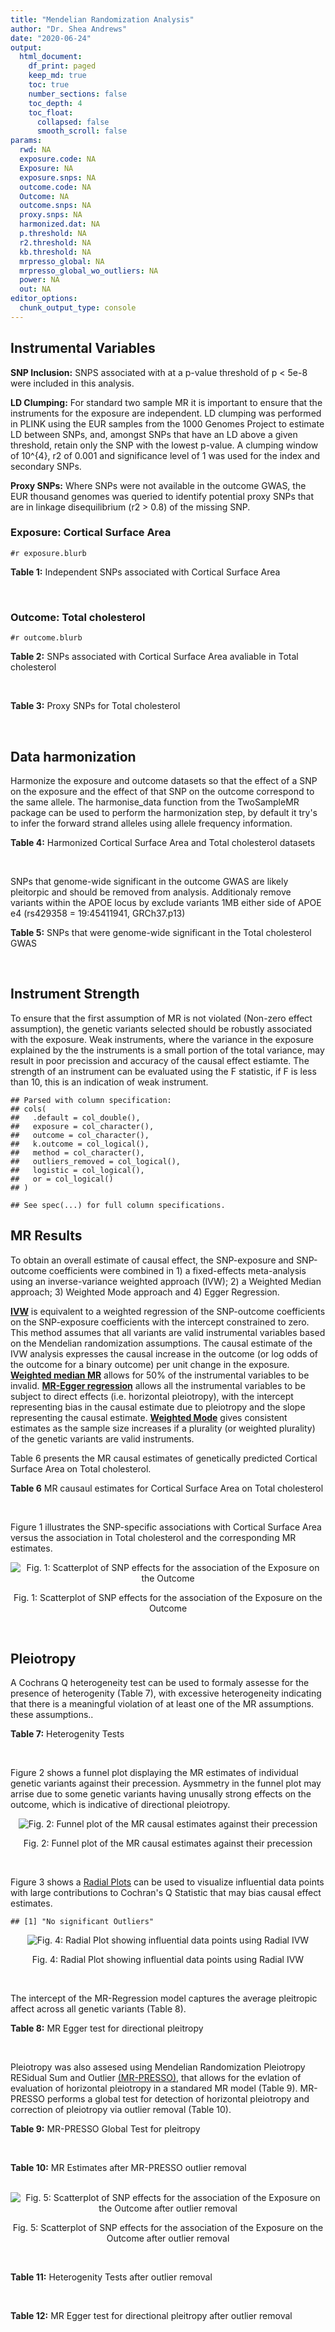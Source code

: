 ```yaml
---
title: "Mendelian Randomization Analysis"
author: "Dr. Shea Andrews"
date: "2020-06-24"
output:
  html_document:
    df_print: paged
    keep_md: true
    toc: true
    number_sections: false
    toc_depth: 4
    toc_float:
      collapsed: false
      smooth_scroll: false
params:
  rwd: NA
  exposure.code: NA
  Exposure: NA
  exposure.snps: NA
  outcome.code: NA
  Outcome: NA
  outcome.snps: NA
  proxy.snps: NA
  harmonized.dat: NA
  p.threshold: NA
  r2.threshold: NA
  kb.threshold: NA
  mrpresso_global: NA
  mrpresso_global_wo_outliers: NA
  power: NA
  out: NA
editor_options:
  chunk_output_type: console
---
```







## Instrumental Variables
**SNP Inclusion:** SNPS associated with at a p-value threshold of p < 5e-8 were included in this analysis.
<br>

**LD Clumping:** For standard two sample MR it is important to ensure that the instruments for the exposure are independent. LD clumping was performed in PLINK using the EUR samples from the 1000 Genomes Project to estimate LD between SNPs, and, amongst SNPs that have an LD above a given threshold, retain only the SNP with the lowest p-value. A clumping window of 10^{4}, r2 of 0.001 and significance level of 1 was used for the index and secondary SNPs.
<br>

**Proxy SNPs:** Where SNPs were not available in the outcome GWAS, the EUR thousand genomes was queried to identify potential proxy SNPs that are in linkage disequilibrium (r2 > 0.8) of the missing SNP.
<br>

### Exposure: Cortical Surface Area
`#r exposure.blurb`
<br>

**Table 1:** Independent SNPs associated with Cortical Surface Area
<div data-pagedtable="false">
  <script data-pagedtable-source type="application/json">
{"columns":[{"label":["SNP"],"name":[1],"type":["chr"],"align":["left"]},{"label":["CHROM"],"name":[2],"type":["dbl"],"align":["right"]},{"label":["POS"],"name":[3],"type":["dbl"],"align":["right"]},{"label":["REF"],"name":[4],"type":["chr"],"align":["left"]},{"label":["ALT"],"name":[5],"type":["chr"],"align":["left"]},{"label":["AF"],"name":[6],"type":["dbl"],"align":["right"]},{"label":["BETA"],"name":[7],"type":["dbl"],"align":["right"]},{"label":["SE"],"name":[8],"type":["dbl"],"align":["right"]},{"label":["Z"],"name":[9],"type":["dbl"],"align":["right"]},{"label":["P"],"name":[10],"type":["dbl"],"align":["right"]},{"label":["N"],"name":[11],"type":["dbl"],"align":["right"]},{"label":["TRAIT"],"name":[12],"type":["chr"],"align":["left"]}],"data":[{"1":"rs12630663","2":"3","3":"28007315","4":"T","5":"C","6":"0.4117","7":"632.8110","8":"111.2125","9":"5.690110","10":"1.270e-08","11":"32176","12":"Cortical_Surface_Area"},{"1":"rs34464850","2":"3","3":"141721762","4":"G","5":"C","6":"0.1534","7":"1233.1854","8":"152.7201","9":"8.074807","10":"6.758e-16","11":"31984","12":"Cortical_Surface_Area"},{"1":"rs2301718","2":"4","3":"106009763","4":"G","5":"A","6":"0.2269","7":"737.2212","8":"132.3556","9":"5.570004","10":"2.547e-08","11":"32176","12":"Cortical_Surface_Area"},{"1":"rs386424","2":"5","3":"81092787","4":"T","5":"G","6":"0.3008","7":"656.5430","8":"120.0422","9":"5.469270","10":"4.519e-08","11":"32176","12":"Cortical_Surface_Area"},{"1":"rs7715167","2":"5","3":"170778824","4":"T","5":"C","6":"0.6143","7":"662.7540","8":"119.1375","9":"5.562930","10":"2.653e-08","11":"32068","12":"Cortical_Surface_Area"},{"1":"rs2802295","2":"6","3":"108926496","4":"A","5":"G","6":"0.6207","7":"714.5850","8":"112.9897","9":"6.324340","10":"2.543e-10","11":"32176","12":"Cortical_Surface_Area"},{"1":"rs11759026","2":"6","3":"126792095","4":"A","5":"G","6":"0.2376","7":"1301.5200","8":"134.6156","9":"9.668420","10":"4.106e-22","11":"31907","12":"Cortical_Surface_Area"},{"1":"rs12357321","2":"10","3":"21790476","4":"G","5":"A","6":"0.3206","7":"-698.7452","8":"119.6461","9":"-5.840100","10":"5.217e-09","11":"32176","12":"Cortical_Surface_Area"},{"1":"rs1628768","2":"10","3":"105012994","4":"T","5":"C","6":"0.2386","7":"972.9780","8":"132.0048","9":"7.370780","10":"1.696e-13","11":"32176","12":"Cortical_Surface_Area"},{"1":"rs10876864","2":"12","3":"56401085","4":"G","5":"A","6":"0.5774","7":"-628.5901","8":"112.6859","9":"-5.578250","10":"2.430e-08","11":"31319","12":"Cortical_Surface_Area"},{"1":"rs10878349","2":"12","3":"66327632","4":"A","5":"G","6":"0.5100","7":"-1039.9900","8":"110.4866","9":"-9.412850","10":"4.829e-21","11":"32176","12":"Cortical_Surface_Area"},{"1":"rs79600142","2":"17","3":"43897722","4":"T","5":"C","6":"0.2198","7":"-1696.8300","8":"143.2730","9":"-11.843300","10":"2.331e-32","11":"29435","12":"Cortical_Surface_Area"}],"options":{"columns":{"min":{},"max":[10]},"rows":{"min":[10],"max":[10]},"pages":{}}}
  </script>
</div>
<br>

### Outcome: Total cholesterol
`#r outcome.blurb`
<br>

**Table 2:** SNPs associated with Cortical Surface Area avaliable in Total cholesterol
<div data-pagedtable="false">
  <script data-pagedtable-source type="application/json">
{"columns":[{"label":["SNP"],"name":[1],"type":["chr"],"align":["left"]},{"label":["CHROM"],"name":[2],"type":["dbl"],"align":["right"]},{"label":["POS"],"name":[3],"type":["dbl"],"align":["right"]},{"label":["REF"],"name":[4],"type":["chr"],"align":["left"]},{"label":["ALT"],"name":[5],"type":["chr"],"align":["left"]},{"label":["AF"],"name":[6],"type":["dbl"],"align":["right"]},{"label":["BETA"],"name":[7],"type":["dbl"],"align":["right"]},{"label":["SE"],"name":[8],"type":["dbl"],"align":["right"]},{"label":["Z"],"name":[9],"type":["dbl"],"align":["right"]},{"label":["P"],"name":[10],"type":["dbl"],"align":["right"]},{"label":["N"],"name":[11],"type":["dbl"],"align":["right"]},{"label":["TRAIT"],"name":[12],"type":["chr"],"align":["left"]}],"data":[{"1":"rs12630663","2":"3","3":"28007315","4":"T","5":"C","6":"0.374819","7":"-0.0057","8":"0.0052","9":"-1.0961500","10":"0.28660","11":"94595","12":"Total_Cholesterol"},{"1":"rs34464850","2":"NA","3":"NA","4":"NA","5":"NA","6":"NA","7":"NA","8":"NA","9":"NA","10":"NA","11":"NA","12":"NA"},{"1":"rs2301718","2":"4","3":"106009763","4":"G","5":"A","6":"0.281329","7":"0.0044","8":"0.0060","9":"0.7333333","10":"0.42290","11":"94516","12":"Total_Cholesterol"},{"1":"rs386424","2":"5","3":"81092787","4":"T","5":"G","6":"0.354704","7":"-0.0140","8":"0.0056","9":"-2.5000000","10":"0.04669","11":"94595","12":"Total_Cholesterol"},{"1":"rs7715167","2":"5","3":"170778824","4":"T","5":"C","6":"0.649726","7":"-0.0117","8":"0.0055","9":"-2.1272700","10":"0.06822","11":"94595","12":"Total_Cholesterol"},{"1":"rs2802295","2":"NA","3":"NA","4":"NA","5":"NA","6":"NA","7":"NA","8":"NA","9":"NA","10":"NA","11":"NA","12":"NA"},{"1":"rs11759026","2":"NA","3":"NA","4":"NA","5":"NA","6":"NA","7":"NA","8":"NA","9":"NA","10":"NA","11":"NA","12":"NA"},{"1":"rs12357321","2":"10","3":"21790476","4":"G","5":"A","6":"0.305707","7":"-0.0039","8":"0.0056","9":"-0.6964290","10":"0.55280","11":"94595","12":"Total_Cholesterol"},{"1":"rs1628768","2":"NA","3":"NA","4":"NA","5":"NA","6":"NA","7":"NA","8":"NA","9":"NA","10":"NA","11":"NA","12":"NA"},{"1":"rs10876864","2":"12","3":"56401085","4":"G","5":"A","6":"0.610867","7":"-0.0018","8":"0.0051","9":"-0.3529410","10":"0.77660","11":"94595","12":"Total_Cholesterol"},{"1":"rs10878349","2":"NA","3":"NA","4":"NA","5":"NA","6":"NA","7":"NA","8":"NA","9":"NA","10":"NA","11":"NA","12":"NA"},{"1":"rs79600142","2":"NA","3":"NA","4":"NA","5":"NA","6":"NA","7":"NA","8":"NA","9":"NA","10":"NA","11":"NA","12":"NA"}],"options":{"columns":{"min":{},"max":[10]},"rows":{"min":[10],"max":[10]},"pages":{}}}
  </script>
</div>
<br>

**Table 3:** Proxy SNPs for Total cholesterol
<div data-pagedtable="false">
  <script data-pagedtable-source type="application/json">
{"columns":[{"label":["target_snp"],"name":[1],"type":["chr"],"align":["left"]},{"label":["proxy_snp"],"name":[2],"type":["chr"],"align":["left"]},{"label":["ld.r2"],"name":[3],"type":["dbl"],"align":["right"]},{"label":["Dprime"],"name":[4],"type":["dbl"],"align":["right"]},{"label":["PHASE"],"name":[5],"type":["chr"],"align":["left"]},{"label":["X12"],"name":[6],"type":["lgl"],"align":["right"]},{"label":["CHROM"],"name":[7],"type":["dbl"],"align":["right"]},{"label":["POS"],"name":[8],"type":["dbl"],"align":["right"]},{"label":["REF.proxy"],"name":[9],"type":["chr"],"align":["left"]},{"label":["ALT.proxy"],"name":[10],"type":["chr"],"align":["left"]},{"label":["AF"],"name":[11],"type":["dbl"],"align":["right"]},{"label":["BETA"],"name":[12],"type":["dbl"],"align":["right"]},{"label":["SE"],"name":[13],"type":["dbl"],"align":["right"]},{"label":["Z"],"name":[14],"type":["dbl"],"align":["right"]},{"label":["P"],"name":[15],"type":["dbl"],"align":["right"]},{"label":["N"],"name":[16],"type":["dbl"],"align":["right"]},{"label":["TRAIT"],"name":[17],"type":["chr"],"align":["left"]},{"label":["ref"],"name":[18],"type":["chr"],"align":["left"]},{"label":["ref.proxy"],"name":[19],"type":["chr"],"align":["left"]},{"label":["alt"],"name":[20],"type":["chr"],"align":["left"]},{"label":["alt.proxy"],"name":[21],"type":["chr"],"align":["left"]},{"label":["ALT"],"name":[22],"type":["chr"],"align":["left"]},{"label":["REF"],"name":[23],"type":["chr"],"align":["left"]},{"label":["proxy.outcome"],"name":[24],"type":["lgl"],"align":["right"]}],"data":[{"1":"rs34464850","2":"rs2271386","3":"1.000000","4":"1.000000","5":"CA/GG","6":"NA","7":"3","8":"141712708","9":"G","10":"A","11":"0.151945","12":"-0.0074","13":"0.0069","14":"-1.072460","15":"0.38990","16":"94593.00","17":"Total_Cholesterol","18":"C","19":"A","20":"G","21":"G","22":"C","23":"G","24":"TRUE"},{"1":"rs2802295","2":"rs2253310","3":"1.000000","4":"1.000000","5":"AC/GG","6":"NA","7":"6","8":"108888593","9":"C","10":"G","11":"0.561499","12":"-0.0046","13":"0.0052","14":"-0.884615","15":"0.42240","16":"91518.00","17":"Total_Cholesterol","18":"A","19":"C","20":"G","21":"G","22":"G","23":"A","24":"TRUE"},{"1":"rs1628768","2":"rs6584545","3":"0.973962","4":"0.994692","5":"CA/TT","6":"NA","7":"10","8":"104999266","9":"A","10":"T","11":"0.790532","12":"-0.0013","13":"0.0056","14":"-0.232143","15":"0.82050","16":"92630.98","17":"Total_Cholesterol","18":"C","19":"A","20":"T","21":"T","22":"T","23":"C","24":"TRUE"},{"1":"rs10878349","2":"rs1038196","3":"0.996002","4":"1.000000","5":"AG/GC","6":"NA","7":"12","8":"66343400","9":"G","10":"C","11":"0.467912","12":"0.0109","13":"0.0051","14":"2.137255","15":"0.08608","16":"94595.00","17":"Total_Cholesterol","18":"A","19":"G","20":"G","21":"C","22":"G","23":"A","24":"TRUE"},{"1":"rs79600142","2":"rs436667","3":"1.000000","4":"1.000000","5":"CT/TC","6":"NA","7":"17","8":"43709415","9":"C","10":"T","11":"0.146757","12":"0.0084","13":"0.0064","14":"1.312500","15":"0.09934","16":"91559.00","17":"Total_Cholesterol","18":"C","19":"T","20":"T","21":"C","22":"C","23":"T","24":"TRUE"},{"1":"rs11759026","2":"NA","3":"NA","4":"NA","5":"NA","6":"NA","7":"NA","8":"NA","9":"NA","10":"NA","11":"NA","12":"NA","13":"NA","14":"NA","15":"NA","16":"NA","17":"NA","18":"NA","19":"NA","20":"NA","21":"NA","22":"NA","23":"NA","24":"NA"}],"options":{"columns":{"min":{},"max":[10]},"rows":{"min":[10],"max":[10]},"pages":{}}}
  </script>
</div>
<br>

## Data harmonization
Harmonize the exposure and outcome datasets so that the effect of a SNP on the exposure and the effect of that SNP on the outcome correspond to the same allele. The harmonise_data function from the TwoSampleMR package can be used to perform the harmonization step, by default it try's to infer the forward strand alleles using allele frequency information.
<br>

**Table 4:** Harmonized Cortical Surface Area and Total cholesterol datasets
<div data-pagedtable="false">
  <script data-pagedtable-source type="application/json">
{"columns":[{"label":["SNP"],"name":[1],"type":["chr"],"align":["left"]},{"label":["effect_allele.exposure"],"name":[2],"type":["chr"],"align":["left"]},{"label":["other_allele.exposure"],"name":[3],"type":["chr"],"align":["left"]},{"label":["effect_allele.outcome"],"name":[4],"type":["chr"],"align":["left"]},{"label":["other_allele.outcome"],"name":[5],"type":["chr"],"align":["left"]},{"label":["beta.exposure"],"name":[6],"type":["dbl"],"align":["right"]},{"label":["beta.outcome"],"name":[7],"type":["dbl"],"align":["right"]},{"label":["eaf.exposure"],"name":[8],"type":["dbl"],"align":["right"]},{"label":["eaf.outcome"],"name":[9],"type":["dbl"],"align":["right"]},{"label":["remove"],"name":[10],"type":["lgl"],"align":["right"]},{"label":["palindromic"],"name":[11],"type":["lgl"],"align":["right"]},{"label":["ambiguous"],"name":[12],"type":["lgl"],"align":["right"]},{"label":["id.outcome"],"name":[13],"type":["chr"],"align":["left"]},{"label":["chr.outcome"],"name":[14],"type":["dbl"],"align":["right"]},{"label":["pos.outcome"],"name":[15],"type":["dbl"],"align":["right"]},{"label":["se.outcome"],"name":[16],"type":["dbl"],"align":["right"]},{"label":["z.outcome"],"name":[17],"type":["dbl"],"align":["right"]},{"label":["pval.outcome"],"name":[18],"type":["dbl"],"align":["right"]},{"label":["samplesize.outcome"],"name":[19],"type":["dbl"],"align":["right"]},{"label":["outcome"],"name":[20],"type":["chr"],"align":["left"]},{"label":["mr_keep.outcome"],"name":[21],"type":["lgl"],"align":["right"]},{"label":["pval_origin.outcome"],"name":[22],"type":["chr"],"align":["left"]},{"label":["proxy.outcome"],"name":[23],"type":["lgl"],"align":["right"]},{"label":["target_snp.outcome"],"name":[24],"type":["chr"],"align":["left"]},{"label":["proxy_snp.outcome"],"name":[25],"type":["chr"],"align":["left"]},{"label":["target_a1.outcome"],"name":[26],"type":["chr"],"align":["left"]},{"label":["target_a2.outcome"],"name":[27],"type":["chr"],"align":["left"]},{"label":["proxy_a1.outcome"],"name":[28],"type":["chr"],"align":["left"]},{"label":["proxy_a2.outcome"],"name":[29],"type":["chr"],"align":["left"]},{"label":["chr.exposure"],"name":[30],"type":["dbl"],"align":["right"]},{"label":["pos.exposure"],"name":[31],"type":["dbl"],"align":["right"]},{"label":["se.exposure"],"name":[32],"type":["dbl"],"align":["right"]},{"label":["z.exposure"],"name":[33],"type":["dbl"],"align":["right"]},{"label":["pval.exposure"],"name":[34],"type":["dbl"],"align":["right"]},{"label":["samplesize.exposure"],"name":[35],"type":["dbl"],"align":["right"]},{"label":["exposure"],"name":[36],"type":["chr"],"align":["left"]},{"label":["mr_keep.exposure"],"name":[37],"type":["lgl"],"align":["right"]},{"label":["pval_origin.exposure"],"name":[38],"type":["chr"],"align":["left"]},{"label":["id.exposure"],"name":[39],"type":["chr"],"align":["left"]},{"label":["action"],"name":[40],"type":["dbl"],"align":["right"]},{"label":["mr_keep"],"name":[41],"type":["lgl"],"align":["right"]},{"label":["pleitropy_keep"],"name":[42],"type":["lgl"],"align":["right"]},{"label":["pt"],"name":[43],"type":["dbl"],"align":["right"]},{"label":["mrpresso_RSSobs"],"name":[44],"type":["lgl"],"align":["right"]},{"label":["mrpresso_pval"],"name":[45],"type":["lgl"],"align":["right"]},{"label":["mrpresso_keep"],"name":[46],"type":["lgl"],"align":["right"]}],"data":[{"1":"rs10876864","2":"A","3":"G","4":"A","5":"G","6":"-628.5901","7":"-0.0018","8":"0.5774","9":"0.610867","10":"FALSE","11":"FALSE","12":"FALSE","13":"T61kze","14":"12","15":"56401085","16":"0.0051","17":"-0.3529410","18":"0.77660","19":"94595.00","20":"Willer2013tc","21":"TRUE","22":"reported","23":"NA","24":"NA","25":"NA","26":"NA","27":"NA","28":"NA","29":"NA","30":"12","31":"56401085","32":"112.6859","33":"-5.578250","34":"2.430e-08","35":"31319","36":"Grasby2020surfarea","37":"TRUE","38":"reported","39":"dqroQx","40":"2","41":"TRUE","42":"TRUE","43":"5e-08","44":"NA","45":"NA","46":"TRUE"},{"1":"rs10878349","2":"G","3":"A","4":"G","5":"A","6":"-1039.9900","7":"0.0109","8":"0.5100","9":"0.467912","10":"FALSE","11":"FALSE","12":"FALSE","13":"T61kze","14":"12","15":"66343400","16":"0.0051","17":"2.1372549","18":"0.08608","19":"94595.00","20":"Willer2013tc","21":"TRUE","22":"reported","23":"TRUE","24":"rs10878349","25":"rs1038196","26":"G","27":"A","28":"C","29":"G","30":"12","31":"66327632","32":"110.4866","33":"-9.412850","34":"4.829e-21","35":"32176","36":"Grasby2020surfarea","37":"TRUE","38":"reported","39":"dqroQx","40":"2","41":"TRUE","42":"TRUE","43":"5e-08","44":"NA","45":"NA","46":"TRUE"},{"1":"rs12357321","2":"A","3":"G","4":"A","5":"G","6":"-698.7452","7":"-0.0039","8":"0.3206","9":"0.305707","10":"FALSE","11":"FALSE","12":"FALSE","13":"T61kze","14":"10","15":"21790476","16":"0.0056","17":"-0.6964290","18":"0.55280","19":"94595.00","20":"Willer2013tc","21":"TRUE","22":"reported","23":"NA","24":"NA","25":"NA","26":"NA","27":"NA","28":"NA","29":"NA","30":"10","31":"21790476","32":"119.6461","33":"-5.840100","34":"5.217e-09","35":"32176","36":"Grasby2020surfarea","37":"TRUE","38":"reported","39":"dqroQx","40":"2","41":"TRUE","42":"TRUE","43":"5e-08","44":"NA","45":"NA","46":"TRUE"},{"1":"rs12630663","2":"C","3":"T","4":"C","5":"T","6":"632.8110","7":"-0.0057","8":"0.4117","9":"0.374819","10":"FALSE","11":"FALSE","12":"FALSE","13":"T61kze","14":"3","15":"28007315","16":"0.0052","17":"-1.0961500","18":"0.28660","19":"94595.00","20":"Willer2013tc","21":"TRUE","22":"reported","23":"NA","24":"NA","25":"NA","26":"NA","27":"NA","28":"NA","29":"NA","30":"3","31":"28007315","32":"111.2125","33":"5.690110","34":"1.270e-08","35":"32176","36":"Grasby2020surfarea","37":"TRUE","38":"reported","39":"dqroQx","40":"2","41":"TRUE","42":"TRUE","43":"5e-08","44":"NA","45":"NA","46":"TRUE"},{"1":"rs1628768","2":"C","3":"T","4":"C","5":"T","6":"972.9780","7":"0.0013","8":"0.2386","9":"0.209468","10":"FALSE","11":"FALSE","12":"FALSE","13":"T61kze","14":"10","15":"104999266","16":"0.0056","17":"-0.2321430","18":"0.82050","19":"92630.98","20":"Willer2013tc","21":"TRUE","22":"reported","23":"TRUE","24":"rs1628768","25":"rs6584545","26":"T","27":"C","28":"T","29":"A","30":"10","31":"105012994","32":"132.0048","33":"7.370780","34":"1.696e-13","35":"32176","36":"Grasby2020surfarea","37":"TRUE","38":"reported","39":"dqroQx","40":"2","41":"TRUE","42":"TRUE","43":"5e-08","44":"NA","45":"NA","46":"TRUE"},{"1":"rs2301718","2":"A","3":"G","4":"A","5":"G","6":"737.2212","7":"0.0044","8":"0.2269","9":"0.281329","10":"FALSE","11":"FALSE","12":"FALSE","13":"T61kze","14":"4","15":"106009763","16":"0.0060","17":"0.7333333","18":"0.42290","19":"94516.00","20":"Willer2013tc","21":"TRUE","22":"reported","23":"NA","24":"NA","25":"NA","26":"NA","27":"NA","28":"NA","29":"NA","30":"4","31":"106009763","32":"132.3556","33":"5.570004","34":"2.547e-08","35":"32176","36":"Grasby2020surfarea","37":"TRUE","38":"reported","39":"dqroQx","40":"2","41":"TRUE","42":"TRUE","43":"5e-08","44":"NA","45":"NA","46":"TRUE"},{"1":"rs2802295","2":"G","3":"A","4":"G","5":"A","6":"714.5850","7":"-0.0046","8":"0.6207","9":"0.561499","10":"FALSE","11":"FALSE","12":"FALSE","13":"T61kze","14":"6","15":"108888593","16":"0.0052","17":"-0.8846150","18":"0.42240","19":"91518.00","20":"Willer2013tc","21":"TRUE","22":"reported","23":"TRUE","24":"rs2802295","25":"rs2253310","26":"G","27":"A","28":"G","29":"C","30":"6","31":"108926496","32":"112.9897","33":"6.324340","34":"2.543e-10","35":"32176","36":"Grasby2020surfarea","37":"TRUE","38":"reported","39":"dqroQx","40":"2","41":"TRUE","42":"TRUE","43":"5e-08","44":"NA","45":"NA","46":"TRUE"},{"1":"rs34464850","2":"C","3":"G","4":"C","5":"G","6":"1233.1854","7":"-0.0074","8":"0.1534","9":"0.151945","10":"FALSE","11":"TRUE","12":"FALSE","13":"T61kze","14":"3","15":"141712708","16":"0.0069","17":"-1.0724600","18":"0.38990","19":"94593.00","20":"Willer2013tc","21":"TRUE","22":"reported","23":"TRUE","24":"rs34464850","25":"rs2271386","26":"C","27":"G","28":"A","29":"G","30":"3","31":"141721762","32":"152.7201","33":"8.074807","34":"6.758e-16","35":"31984","36":"Grasby2020surfarea","37":"TRUE","38":"reported","39":"dqroQx","40":"2","41":"TRUE","42":"TRUE","43":"5e-08","44":"NA","45":"NA","46":"TRUE"},{"1":"rs386424","2":"G","3":"T","4":"G","5":"T","6":"656.5430","7":"-0.0140","8":"0.3008","9":"0.354704","10":"FALSE","11":"FALSE","12":"FALSE","13":"T61kze","14":"5","15":"81092787","16":"0.0056","17":"-2.5000000","18":"0.04669","19":"94595.00","20":"Willer2013tc","21":"TRUE","22":"reported","23":"NA","24":"NA","25":"NA","26":"NA","27":"NA","28":"NA","29":"NA","30":"5","31":"81092787","32":"120.0422","33":"5.469270","34":"4.519e-08","35":"32176","36":"Grasby2020surfarea","37":"TRUE","38":"reported","39":"dqroQx","40":"2","41":"TRUE","42":"TRUE","43":"5e-08","44":"NA","45":"NA","46":"TRUE"},{"1":"rs7715167","2":"C","3":"T","4":"C","5":"T","6":"662.7540","7":"-0.0117","8":"0.6143","9":"0.649726","10":"FALSE","11":"FALSE","12":"FALSE","13":"T61kze","14":"5","15":"170778824","16":"0.0055","17":"-2.1272700","18":"0.06822","19":"94595.00","20":"Willer2013tc","21":"TRUE","22":"reported","23":"NA","24":"NA","25":"NA","26":"NA","27":"NA","28":"NA","29":"NA","30":"5","31":"170778824","32":"119.1375","33":"5.562930","34":"2.653e-08","35":"32068","36":"Grasby2020surfarea","37":"TRUE","38":"reported","39":"dqroQx","40":"2","41":"TRUE","42":"TRUE","43":"5e-08","44":"NA","45":"NA","46":"TRUE"},{"1":"rs79600142","2":"C","3":"T","4":"C","5":"T","6":"-1696.8300","7":"0.0084","8":"0.2198","9":"0.146757","10":"FALSE","11":"FALSE","12":"FALSE","13":"T61kze","14":"17","15":"43709415","16":"0.0064","17":"1.3125000","18":"0.09934","19":"91559.00","20":"Willer2013tc","21":"TRUE","22":"reported","23":"TRUE","24":"rs79600142","25":"rs436667","26":"C","27":"T","28":"T","29":"C","30":"17","31":"43897722","32":"143.2730","33":"-11.843300","34":"2.331e-32","35":"29435","36":"Grasby2020surfarea","37":"TRUE","38":"reported","39":"dqroQx","40":"2","41":"TRUE","42":"TRUE","43":"5e-08","44":"NA","45":"NA","46":"TRUE"}],"options":{"columns":{"min":{},"max":[10]},"rows":{"min":[10],"max":[10]},"pages":{}}}
  </script>
</div>
<br>

SNPs that genome-wide significant in the outcome GWAS are likely pleitorpic and should be removed from analysis. Additionaly remove variants within the APOE locus by exclude variants 1MB either side of APOE e4 (rs429358 = 19:45411941, GRCh37.p13)
<br>


**Table 5:** SNPs that were genome-wide significant in the Total cholesterol GWAS
<div data-pagedtable="false">
  <script data-pagedtable-source type="application/json">
{"columns":[{"label":["SNP"],"name":[1],"type":["chr"],"align":["left"]},{"label":["chr.outcome"],"name":[2],"type":["dbl"],"align":["right"]},{"label":["pos.outcome"],"name":[3],"type":["dbl"],"align":["right"]},{"label":["pval.exposure"],"name":[4],"type":["dbl"],"align":["right"]},{"label":["pval.outcome"],"name":[5],"type":["dbl"],"align":["right"]}],"data":[],"options":{"columns":{"min":{},"max":[10]},"rows":{"min":[10],"max":[10]},"pages":{}}}
  </script>
</div>
<br>


## Instrument Strength
To ensure that the first assumption of MR is not violated (Non-zero effect assumption), the genetic variants selected should be robustly associated with the exposure. Weak instruments, where the variance in the exposure explained by the the instruments is a small portion of the total variance, may result in poor precission and accuracy of the causal effect estiamte. The strength of an instrument can be evaluated using the F statistic, if F is less than 10, this is an indication of weak instrument.


```
## Parsed with column specification:
## cols(
##   .default = col_double(),
##   exposure = col_character(),
##   outcome = col_character(),
##   k.outcome = col_logical(),
##   method = col_character(),
##   outliers_removed = col_logical(),
##   logistic = col_logical(),
##   or = col_logical()
## )
```

```
## See spec(...) for full column specifications.
```

<div data-pagedtable="false">
  <script data-pagedtable-source type="application/json">
{"columns":[{"label":["outliers_removed"],"name":[1],"type":["lgl"],"align":["right"]},{"label":["pve.exposure"],"name":[2],"type":["dbl"],"align":["right"]},{"label":["F"],"name":[3],"type":["dbl"],"align":["right"]},{"label":["Alpha"],"name":[4],"type":["dbl"],"align":["right"]},{"label":["NCP"],"name":[5],"type":["dbl"],"align":["right"]},{"label":["Power"],"name":[6],"type":["dbl"],"align":["right"]}],"data":[{"1":"FALSE","2":"0.01726749","3":"53.82604","4":"0.05","5":"10.09452","6":"0.8882404"}],"options":{"columns":{"min":{},"max":[10]},"rows":{"min":[10],"max":[10]},"pages":{}}}
  </script>
</div>

##  MR Results
To obtain an overall estimate of causal effect, the SNP-exposure and SNP-outcome coefficients were combined in 1) a fixed-effects meta-analysis using an inverse-variance weighted approach (IVW); 2) a Weighted Median approach; 3) Weighted Mode approach and 4) Egger Regression.


[**IVW**](https://doi.org/10.1002/gepi.21758) is equivalent to a weighted regression of the SNP-outcome coefficients on the SNP-exposure coefficients with the intercept constrained to zero. This method assumes that all variants are valid instrumental variables based on the Mendelian randomization assumptions. The causal estimate of the IVW analysis expresses the causal increase in the outcome (or log odds of the outcome for a binary outcome) per unit change in the exposure. [**Weighted median MR**](https://doi.org/10.1002/gepi.21965) allows for 50% of the instrumental variables to be invalid. [**MR-Egger regression**](https://doi.org/10.1093/ije/dyw220) allows all the instrumental variables to be subject to direct effects (i.e. horizontal pleiotropy), with the intercept representing bias in the causal estimate due to pleiotropy and the slope representing the causal estimate. [**Weighted Mode**](https://doi.org/10.1093/ije/dyx102) gives consistent estimates as the sample size increases if a plurality (or weighted plurality) of the genetic variants are valid instruments.
<br>



Table 6 presents the MR causal estimates of genetically predicted Cortical Surface Area on Total cholesterol.
<br>

**Table 6** MR causaul estimates for Cortical Surface Area on Total cholesterol
<div data-pagedtable="false">
  <script data-pagedtable-source type="application/json">
{"columns":[{"label":["id.exposure"],"name":[1],"type":["chr"],"align":["left"]},{"label":["id.outcome"],"name":[2],"type":["chr"],"align":["left"]},{"label":["outcome"],"name":[3],"type":["fctr"],"align":["left"]},{"label":["exposure"],"name":[4],"type":["fctr"],"align":["left"]},{"label":["method"],"name":[5],"type":["fctr"],"align":["left"]},{"label":["nsnp"],"name":[6],"type":["int"],"align":["right"]},{"label":["b"],"name":[7],"type":["dbl"],"align":["right"]},{"label":["se"],"name":[8],"type":["dbl"],"align":["right"]},{"label":["pval"],"name":[9],"type":["dbl"],"align":["right"]}],"data":[{"1":"dqroQx","2":"T61kze","3":"Willer2013tc","4":"Grasby2020surfarea","5":"Inverse variance weighted (fixed effects)","6":"11","7":"-5.390060e-06","8":"1.883699e-06","9":"0.004217442"},{"1":"dqroQx","2":"T61kze","3":"Willer2013tc","4":"Grasby2020surfarea","5":"Weighted median","6":"11","7":"-5.495127e-06","8":"2.652310e-06","9":"0.038281604"},{"1":"dqroQx","2":"T61kze","3":"Willer2013tc","4":"Grasby2020surfarea","5":"Weighted mode","6":"11","7":"-5.714243e-06","8":"3.387824e-06","9":"0.122556017"},{"1":"dqroQx","2":"T61kze","3":"Willer2013tc","4":"Grasby2020surfarea","5":"MR Egger","6":"11","7":"-4.535802e-06","8":"6.966612e-06","9":"0.531266472"}],"options":{"columns":{"min":{},"max":[10]},"rows":{"min":[10],"max":[10]},"pages":{}}}
  </script>
</div>
<br>

Figure 1 illustrates the SNP-specific associations with Cortical Surface Area versus the association in Total cholesterol and the corresponding MR estimates.
<br>

<div class="figure" style="text-align: center">
<img src="/sc/arion/projects/LOAD/shea/Projects/MR_ADPhenome/results/MR_ADbidir/Grasby2020surfarea/Willer2013tc/Grasby2020surfarea_5e-8_Willer2013tc_MR_Analaysis_files/figure-html/scatter_plot-1.png" alt="Fig. 1: Scatterplot of SNP effects for the association of the Exposure on the Outcome"  />
<p class="caption">Fig. 1: Scatterplot of SNP effects for the association of the Exposure on the Outcome</p>
</div>
<br>


## Pleiotropy
A Cochrans Q heterogeneity test can be used to formaly assesse for the presence of heterogenity (Table 7), with excessive heterogeneity indicating that there is a meaningful violation of at least one of the MR assumptions.
these assumptions..
<br>

**Table 7:** Heterogenity Tests
<div data-pagedtable="false">
  <script data-pagedtable-source type="application/json">
{"columns":[{"label":["id.exposure"],"name":[1],"type":["chr"],"align":["left"]},{"label":["id.outcome"],"name":[2],"type":["chr"],"align":["left"]},{"label":["outcome"],"name":[3],"type":["fctr"],"align":["left"]},{"label":["exposure"],"name":[4],"type":["fctr"],"align":["left"]},{"label":["method"],"name":[5],"type":["fctr"],"align":["left"]},{"label":["Q"],"name":[6],"type":["dbl"],"align":["right"]},{"label":["Q_df"],"name":[7],"type":["dbl"],"align":["right"]},{"label":["Q_pval"],"name":[8],"type":["dbl"],"align":["right"]}],"data":[{"1":"dqroQx","2":"T61kze","3":"Willer2013tc","4":"Grasby2020surfarea","5":"MR Egger","6":"13.18891","7":"9","8":"0.1542430"},{"1":"dqroQx","2":"T61kze","3":"Willer2013tc","4":"Grasby2020surfarea","5":"Inverse variance weighted","6":"13.21359","7":"10","8":"0.2119739"}],"options":{"columns":{"min":{},"max":[10]},"rows":{"min":[10],"max":[10]},"pages":{}}}
  </script>
</div>
<br>

Figure 2 shows a funnel plot displaying the MR estimates of individual genetic variants against their precession. Aysmmetry in the funnel plot may arrise due to some genetic variants having unusally strong effects on the outcome, which is indicative of directional pleiotropy.
<br>

<div class="figure" style="text-align: center">
<img src="/sc/arion/projects/LOAD/shea/Projects/MR_ADPhenome/results/MR_ADbidir/Grasby2020surfarea/Willer2013tc/Grasby2020surfarea_5e-8_Willer2013tc_MR_Analaysis_files/figure-html/funnel_plot-1.png" alt="Fig. 2: Funnel plot of the MR causal estimates against their precession"  />
<p class="caption">Fig. 2: Funnel plot of the MR causal estimates against their precession</p>
</div>
<br>

Figure 3 shows a [Radial Plots](https://github.com/WSpiller/RadialMR) can be used to visualize influential data points with large contributions to Cochran's Q Statistic that may bias causal effect estimates.




```
## [1] "No significant Outliers"
```

<div class="figure" style="text-align: center">
<img src="/sc/arion/projects/LOAD/shea/Projects/MR_ADPhenome/results/MR_ADbidir/Grasby2020surfarea/Willer2013tc/Grasby2020surfarea_5e-8_Willer2013tc_MR_Analaysis_files/figure-html/Radial_Plot-1.png" alt="Fig. 4: Radial Plot showing influential data points using Radial IVW"  />
<p class="caption">Fig. 4: Radial Plot showing influential data points using Radial IVW</p>
</div>
<br>

The intercept of the MR-Regression model captures the average pleitropic affect across all genetic variants (Table 8).
<br>

**Table 8:** MR Egger test for directional pleitropy
<div data-pagedtable="false">
  <script data-pagedtable-source type="application/json">
{"columns":[{"label":["id.exposure"],"name":[1],"type":["chr"],"align":["left"]},{"label":["id.outcome"],"name":[2],"type":["chr"],"align":["left"]},{"label":["outcome"],"name":[3],"type":["fctr"],"align":["left"]},{"label":["exposure"],"name":[4],"type":["fctr"],"align":["left"]},{"label":["egger_intercept"],"name":[5],"type":["dbl"],"align":["right"]},{"label":["se"],"name":[6],"type":["dbl"],"align":["right"]},{"label":["pval"],"name":[7],"type":["dbl"],"align":["right"]}],"data":[{"1":"dqroQx","2":"T61kze","3":"Willer2013tc","4":"Grasby2020surfarea","5":"-0.0008080472","6":"0.006226746","7":"0.8996021"}],"options":{"columns":{"min":{},"max":[10]},"rows":{"min":[10],"max":[10]},"pages":{}}}
  </script>
</div>
<br>

Pleiotropy was also assesed using Mendelian Randomization Pleiotropy RESidual Sum and Outlier [(MR-PRESSO)](https://doi.org/10.1038/s41588-018-0099-7), that allows for the evlation of evaluation of horizontal pleiotropy in a standared MR model (Table 9). MR-PRESSO performs a global test for detection of horizontal pleiotropy and correction of pleiotropy via outlier removal (Table 10).
<br>

**Table 9:** MR-PRESSO Global Test for pleitropy
<div data-pagedtable="false">
  <script data-pagedtable-source type="application/json">
{"columns":[{"label":["id.exposure"],"name":[1],"type":["chr"],"align":["left"]},{"label":["id.outcome"],"name":[2],"type":["chr"],"align":["left"]},{"label":["outcome"],"name":[3],"type":["chr"],"align":["left"]},{"label":["exposure"],"name":[4],"type":["chr"],"align":["left"]},{"label":["pt"],"name":[5],"type":["dbl"],"align":["right"]},{"label":["outliers_removed"],"name":[6],"type":["lgl"],"align":["right"]},{"label":["n_outliers"],"name":[7],"type":["dbl"],"align":["right"]},{"label":["RSSobs"],"name":[8],"type":["dbl"],"align":["right"]},{"label":["pval"],"name":[9],"type":["dbl"],"align":["right"]}],"data":[{"1":"dqroQx","2":"T61kze","3":"Willer2013tc","4":"Grasby2020surfarea","5":"5e-08","6":"FALSE","7":"0","8":"15.18955","9":"0.253"}],"options":{"columns":{"min":{},"max":[10]},"rows":{"min":[10],"max":[10]},"pages":{}}}
  </script>
</div>
<br>


**Table 10:** MR Estimates after MR-PRESSO outlier removal
<div data-pagedtable="false">
  <script data-pagedtable-source type="application/json">
{"columns":[{"label":["id.exposure"],"name":[1],"type":["fctr"],"align":["left"]},{"label":["id.outcome"],"name":[2],"type":["fctr"],"align":["left"]},{"label":["outcome"],"name":[3],"type":["fctr"],"align":["left"]},{"label":["exposure"],"name":[4],"type":["fctr"],"align":["left"]},{"label":["method"],"name":[5],"type":["fctr"],"align":["left"]},{"label":["nsnp"],"name":[6],"type":["lgl"],"align":["right"]},{"label":["b"],"name":[7],"type":["lgl"],"align":["right"]},{"label":["se"],"name":[8],"type":["lgl"],"align":["right"]},{"label":["pval"],"name":[9],"type":["lgl"],"align":["right"]}],"data":[{"1":"dqroQx","2":"T61kze","3":"Willer2013tc","4":"Grasby2020surfarea","5":"mrpresso","6":"NA","7":"NA","8":"NA","9":"NA"}],"options":{"columns":{"min":{},"max":[10]},"rows":{"min":[10],"max":[10]},"pages":{}}}
  </script>
</div>
<br>

<div class="figure" style="text-align: center">
<img src="/sc/arion/projects/LOAD/shea/Projects/MR_ADPhenome/results/MR_ADbidir/Grasby2020surfarea/Willer2013tc/Grasby2020surfarea_5e-8_Willer2013tc_MR_Analaysis_files/figure-html/scatter_plot_outlier-1.png" alt="Fig. 5: Scatterplot of SNP effects for the association of the Exposure on the Outcome after outlier removal"  />
<p class="caption">Fig. 5: Scatterplot of SNP effects for the association of the Exposure on the Outcome after outlier removal</p>
</div>
<br>

**Table 11:** Heterogenity Tests after outlier removal
<div data-pagedtable="false">
  <script data-pagedtable-source type="application/json">
{"columns":[{"label":["id.exposure"],"name":[1],"type":["fctr"],"align":["left"]},{"label":["id.outcome"],"name":[2],"type":["fctr"],"align":["left"]},{"label":["outcome"],"name":[3],"type":["fctr"],"align":["left"]},{"label":["exposure"],"name":[4],"type":["fctr"],"align":["left"]},{"label":["method"],"name":[5],"type":["fctr"],"align":["left"]},{"label":["Q"],"name":[6],"type":["lgl"],"align":["right"]},{"label":["Q_df"],"name":[7],"type":["lgl"],"align":["right"]},{"label":["Q_pval"],"name":[8],"type":["lgl"],"align":["right"]}],"data":[{"1":"dqroQx","2":"T61kze","3":"Willer2013tc","4":"Grasby2020surfarea","5":"mrpresso","6":"NA","7":"NA","8":"NA"}],"options":{"columns":{"min":{},"max":[10]},"rows":{"min":[10],"max":[10]},"pages":{}}}
  </script>
</div>
<br>

**Table 12:** MR Egger test for directional pleitropy after outlier removal
<div data-pagedtable="false">
  <script data-pagedtable-source type="application/json">
{"columns":[{"label":["id.exposure"],"name":[1],"type":["fctr"],"align":["left"]},{"label":["id.outcome"],"name":[2],"type":["fctr"],"align":["left"]},{"label":["outcome"],"name":[3],"type":["fctr"],"align":["left"]},{"label":["exposure"],"name":[4],"type":["fctr"],"align":["left"]},{"label":["method"],"name":[5],"type":["fctr"],"align":["left"]},{"label":["egger_intercept"],"name":[6],"type":["lgl"],"align":["right"]},{"label":["se"],"name":[7],"type":["lgl"],"align":["right"]},{"label":["pval"],"name":[8],"type":["lgl"],"align":["right"]}],"data":[{"1":"dqroQx","2":"T61kze","3":"Willer2013tc","4":"Grasby2020surfarea","5":"mrpresso","6":"NA","7":"NA","8":"NA"}],"options":{"columns":{"min":{},"max":[10]},"rows":{"min":[10],"max":[10]},"pages":{}}}
  </script>
</div>
<br>

